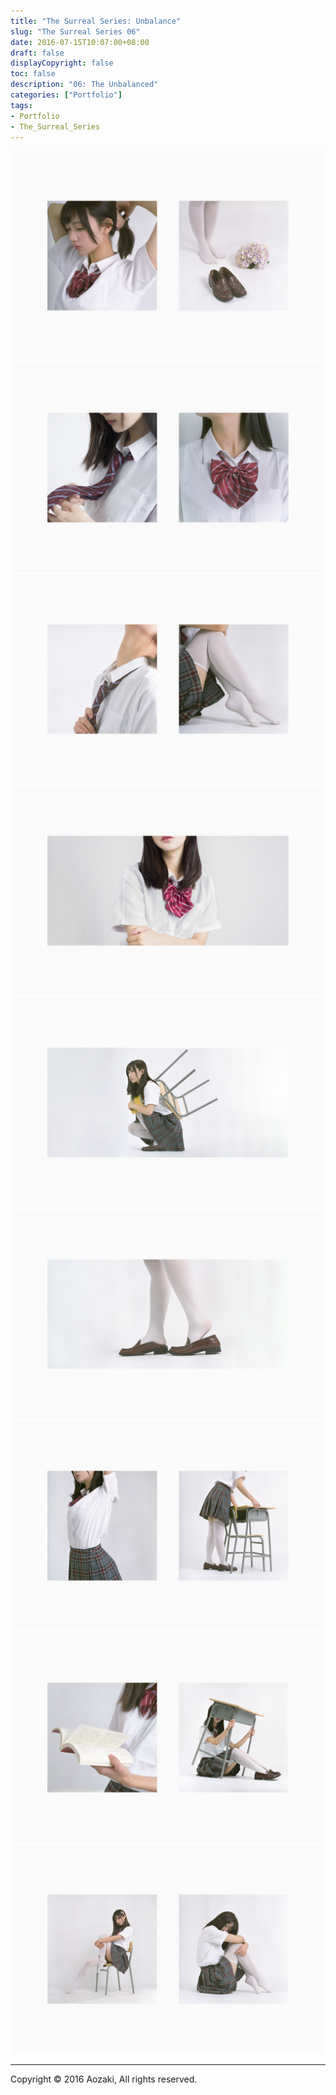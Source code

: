```yaml
---
title: "The Surreal Series: Unbalance"
slug: "The Surreal Series 06"
date: 2016-07-15T10:07:00+08:00
draft: false
displayCopyright: false
toc: false
description: "06: The Unbalanced"
categories: ["Portfolio"]
tags: 
- Portfolio
- The_Surreal_Series
---
```


![](0001.jpg)
![](0002.jpg)
![](0003.jpg)
![](0004.jpg)
![](0005.jpg)
![](0006.jpg)
![](0007.jpg)
![](0008.jpg)
![](0009.jpg)

***

Copyright © 2016 Aozaki, All rights reserved.